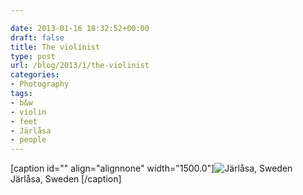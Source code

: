 ```yaml
---

date: 2013-01-16 18:32:52+00:00
draft: false
title: The violinist
type: post
url: /blog/2013/1/the-violinist
categories:
- Photography
tags:
- b&w
- violin
- feet
- Järlåsa
- people
---
```


[caption id="" align="alignnone" width="1500.0"]![Järlåsa, Sweden](/images/2013-01-16-20131the-violinist/20100731-IMGP1080.jpg)
  Järlåsa, Sweden  [/caption]
